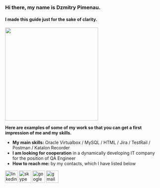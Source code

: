 ### Hi there, my name is Dzmitry Pimenau.
#### I made this guide just for the sake of clarity.
<img src='https://www.rightupltd.com/wp-content/uploads/2019/07/image-research-development.jpg' height='300'>


**Here are examples of some of my work so that you can get a first impression of me and my skills.**

-  **My main skills:** Oracle Virtualbox / MySQL / HTML / Jira / TestRail / Postman / Katalon Recorder 
- **I am looking for cooperation** in a dynamically developing IT company for the position of QA Engineer 
- **How to reach me:** by my contacts, which I have listed below 


[<img src='https://cdn.jsdelivr.net/npm/simple-icons@3.0.1/icons/linkedin.svg' alt='linkedin' height='40'>](https://www.linkedin.com/in/dz-pimenau/)  [<img src='https://cdn.jsdelivr.net/npm/simple-icons@3.0.1/icons/skype.svg' alt='skype' height='40'>](https://join.skype.com/invite/BX3yatkMlKP5)  [<img src='https://cdn.jsdelivr.net/npm/simple-icons@3.0.1/icons/googledrive.svg' alt='googledrive' height='40'>](https://drive.google.com/file/d/1R2Fg9Szs_0VmJXOnM7Uul1e6CpRiXnQ3/view)  [<img src='https://cdn.jsdelivr.net/npm/simple-icons@3.0.1/icons/gmail.svg' alt='gmail' height='40'>](dz.pimenau@gmail.com)  

